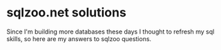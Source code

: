 # sqlzoo.net solutions
Since I'm building more databases these days I thought to refresh my sql skills, so here are my answers to sqlzoo questions.
